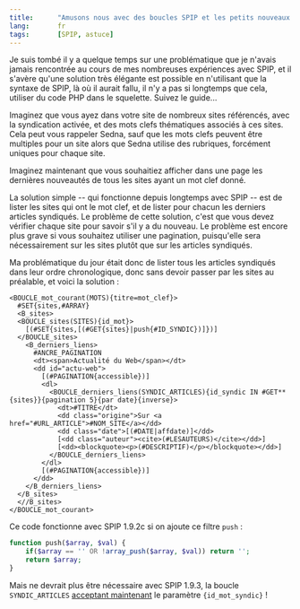 ```yaml
--- 
title:      "Amusons nous avec des boucles SPIP et les petits nouveaux #GET, #SET et #ARRAY"
lang:       fr 
tags:       [SPIP, astuce]
---
```


Je suis tombé il y a quelque temps sur une problématique que je n'avais jamais rencontrée au cours de mes nombreuses expériences avec SPIP, et il s'avère qu'une solution très élégante est possible en n'utilisant que la syntaxe de SPIP, là où il aurait fallu, il n'y a pas si longtemps que cela, utiliser du code PHP dans le squelette. Suivez le guide...

Imaginez que vous ayez dans votre site de nombreux sites référencés, avec la syndication activée, et des mots clefs thématiques associés à ces sites. Cela peut vous rappeler Sedna, sauf que les mots clefs peuvent être multiples pour un site alors que Sedna utilise des rubriques, forcément uniques pour chaque site.

Imaginez maintenant que vous souhaitiez afficher dans une page les dernières nouveautés de tous les sites ayant un mot clef donné.

La solution simple -- qui fonctionne depuis longtemps avec SPIP -- est de lister les sites qui ont le mot clef, et de lister pour chacun les derniers articles syndiqués. Le problème de cette solution, c'est que vous devez vérifier chaque site pour savoir s'il y a du nouveau. Le problème est encore plus grave si vous souhaitez utiliser une pagination, puisqu'elle sera nécessairement sur les sites plutôt que sur les articles syndiqués.

Ma problématique du jour était donc de lister tous les articles syndiqués dans leur ordre chronologique, donc sans devoir passer par les sites au préalable, et voici la solution :

```spip
<BOUCLE_mot_courant(MOTS){titre=mot_clef}>
  #SET{sites,#ARRAY}
  <B_sites>
  <BOUCLE_sites(SITES){id_mot}>
    [(#SET{sites,[(#GET{sites}|push{#ID_SYNDIC})]})]
  </BOUCLE_sites>
    <B_derniers_liens>
      #ANCRE_PAGINATION
      <dt><span>Actualité du Web</span></dt>
      <dd id="actu-web">
        [(#PAGINATION{accessible})]
        <dl>
          <BOUCLE_derniers_liens(SYNDIC_ARTICLES){id_syndic IN #GET**{sites}}{pagination 5}{par date}{inverse}>
            <dt>#TITRE</dt>
            <dd class="origine">Sur <a href="#URL_ARTICLE">#NOM_SITE</a></dd>
            <dd class="date">[(#DATE|affdate)]</dd>
            [<dd class="auteur"><cite>(#LESAUTEURS)</cite></dd>]
            [<dd><blockquote><p>(#DESCRIPTIF)</p></blockquote></dd>]
          </BOUCLE_derniers_liens>
        </dl>
        [(#PAGINATION{accessible})]
      </dd>
    </B_derniers_liens>
  </B_sites>
  <//B_sites>
</BOUCLE_mot_courant>
```

Ce code fonctionne avec SPIP 1.9.2c si on ajoute ce filtre `push` :

```php
function push($array, $val) {
	if($array == '' OR !array_push($array, $val)) return '';
	return $array;
}
```

Mais ne devrait plus être nécessaire avec SPIP 1.9.3, la boucle `SYNDIC_ARTICLES` [acceptant maintenant](http://trac.rezo.net/trac/spip/changeset/11019) le paramètre `{id_mot_syndic}` !
